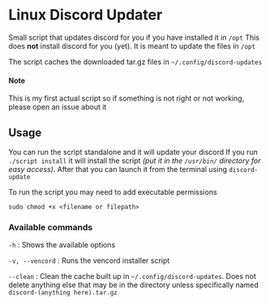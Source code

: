 # Linux Discord Updater
Small script that updates discord for you if you have installed it in `/opt`
This does **not** install discord for you (yet). It is meant to update the files in `/opt`

The script caches the downloaded tar.gz files in `~/.config/discord-updates`
#### Note
This is my first actual script so if something is not right or not working, please open an issue about it
## Usage
You can run the script standalone and it will update your discord
If you run `./script install` it will install the script *(put it in the `/usr/bin/` directory for easy access)*. After that you can launch it from the terminal using `discord-update`

To run the script you may need to add executable permissions
```
sudo chmod +x <filename or filepath>
```
### Available commands
`-h` : Shows the available options

`-v, --vencord` : Runs the vencord installer script

`--clean` : Clean the cache built up in `~/.config/discord-updates`. Does not delete anything else that may be in the directory unless specifically named `discord-(anything here).tar.gz`
